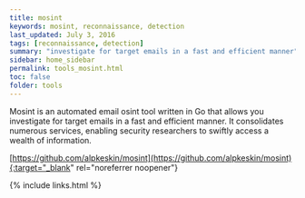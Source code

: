 ```yaml
---
title: mosint
keywords: mosint, reconnaissance, detection
last_updated: July 3, 2016
tags: [reconnaissance, detection] 
summary: "investigate for target emails in a fast and efficient manner"
sidebar: home_sidebar
permalink: tools_mosint.html
toc: false
folder: tools
---
```


Mosint is an automated email osint tool written in Go that allows you investigate for target emails in a fast and efficient manner. It consolidates numerous services, enabling security researchers to swiftly access a wealth of information.

[https://github.com/alpkeskin/mosint](https://github.com/alpkeskin/mosint){:target="_blank" rel="noreferrer noopener"}


{% include links.html %}

